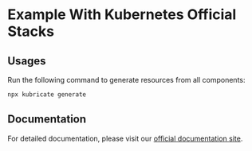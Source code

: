 # Example With Kubernetes Official Stacks

## Usages

Run the following command to generate resources from all components:

```bash
npx kubricate generate
```

## Documentation

For detailed documentation, please visit our [official documentation site](https://kubricate.thaitype.dev).